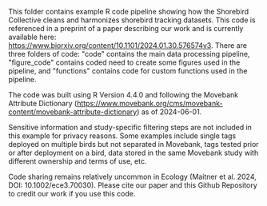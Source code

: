 This folder contains example R code pipeline showing how the Shorebird Collective cleans and harmonizes shorebird tracking datasets. This code is referenced in a preprint of a paper describing our work and is currently available here: https://www.biorxiv.org/content/10.1101/2024.01.30.576574v3. There are three folders of code: "code" contains the main data processing pipeline, "figure_code" contains coded need to create some figures used in the pipeline, and "functions" contains code for custom functions used in the pipeline.

The code was built using R Version 4.4.0 and following the Movebank Attribute Dictionary (https://www.movebank.org/cms/movebank-content/movebank-attribute-dictionary) as of 2024-06-01. 

Sensitive information and study-specific filtering steps are not included in this example for privacy reasons. Some examples include single tags deployed on multiple birds but not separated in Movebank, tags tested prior or after deployment on a bird, data stored in the same Movebank study with different ownership and terms of use, etc. 

Code sharing remains relatively uncommon in Ecology (Maitner et al. 2024, DOI: 10.1002/ece3.70030). Please cite our paper and this Github Repository to credit our work if you use this code.
